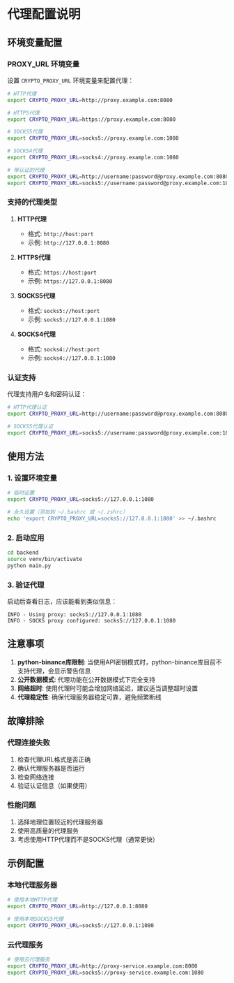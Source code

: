 # 代理配置说明

## 环境变量配置

### PROXY_URL 环境变量

设置 `CRYPTO_PROXY_URL` 环境变量来配置代理：

```bash
# HTTP代理
export CRYPTO_PROXY_URL=http://proxy.example.com:8080

# HTTPS代理
export CRYPTO_PROXY_URL=https://proxy.example.com:8080

# SOCKS5代理
export CRYPTO_PROXY_URL=socks5://proxy.example.com:1080

# SOCKS4代理
export CRYPTO_PROXY_URL=socks4://proxy.example.com:1080

# 带认证的代理
export CRYPTO_PROXY_URL=http://username:password@proxy.example.com:8080
export CRYPTO_PROXY_URL=socks5://username:password@proxy.example.com:1080
```

### 支持的代理类型

1. **HTTP代理**
   - 格式: `http://host:port`
   - 示例: `http://127.0.0.1:8080`

2. **HTTPS代理**
   - 格式: `https://host:port`
   - 示例: `https://127.0.0.1:8080`

3. **SOCKS5代理**
   - 格式: `socks5://host:port`
   - 示例: `socks5://127.0.0.1:1080`

4. **SOCKS4代理**
   - 格式: `socks4://host:port`
   - 示例: `socks4://127.0.0.1:1080`

### 认证支持

代理支持用户名和密码认证：

```bash
# HTTP代理认证
export CRYPTO_PROXY_URL=http://username:password@proxy.example.com:8080

# SOCKS5代理认证
export CRYPTO_PROXY_URL=socks5://username:password@proxy.example.com:1080
```

## 使用方法

### 1. 设置环境变量

```bash
# 临时设置
export CRYPTO_PROXY_URL=socks5://127.0.0.1:1080

# 永久设置（添加到 ~/.bashrc 或 ~/.zshrc）
echo 'export CRYPTO_PROXY_URL=socks5://127.0.0.1:1080' >> ~/.bashrc
```

### 2. 启动应用

```bash
cd backend
source venv/bin/activate
python main.py
```

### 3. 验证代理

启动后查看日志，应该能看到类似信息：

```
INFO - Using proxy: socks5://127.0.0.1:1080
INFO - SOCKS proxy configured: socks5://127.0.0.1:1080
```

## 注意事项

1. **python-binance库限制**: 当使用API密钥模式时，python-binance库目前不支持代理，会显示警告信息
2. **公开数据模式**: 代理功能在公开数据模式下完全支持
3. **网络超时**: 使用代理时可能会增加网络延迟，建议适当调整超时设置
4. **代理稳定性**: 确保代理服务器稳定可靠，避免频繁断线

## 故障排除

### 代理连接失败

1. 检查代理URL格式是否正确
2. 确认代理服务器是否运行
3. 检查网络连接
4. 验证认证信息（如果使用）

### 性能问题

1. 选择地理位置较近的代理服务器
2. 使用高质量的代理服务
3. 考虑使用HTTP代理而不是SOCKS代理（通常更快）

## 示例配置

### 本地代理服务器

```bash
# 使用本地HTTP代理
export CRYPTO_PROXY_URL=http://127.0.0.1:8080

# 使用本地SOCKS5代理
export CRYPTO_PROXY_URL=socks5://127.0.0.1:1080
```

### 云代理服务

```bash
# 使用云代理服务
export CRYPTO_PROXY_URL=http://proxy-service.example.com:8080
export CRYPTO_PROXY_URL=socks5://proxy-service.example.com:1080
```
